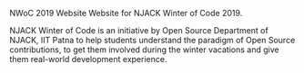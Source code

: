 NWoC 2019 Website
Website for NJACK Winter of Code 2019.


NJACK Winter of Code is an initiative by Open Source Department of NJACK, 
IIT Patna to help students understand the paradigm of Open Source contributions, 
to get them involved during the winter vacations and give them real-world development experience.
